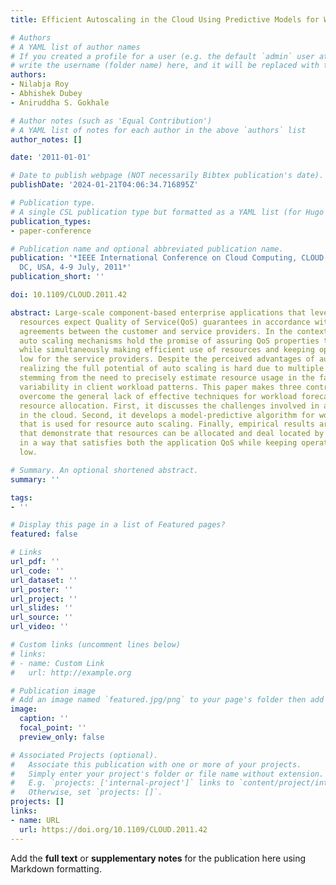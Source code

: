 ```yaml
---
title: Efficient Autoscaling in the Cloud Using Predictive Models for Workload Forecasting

# Authors
# A YAML list of author names
# If you created a profile for a user (e.g. the default `admin` user at `content/authors/admin/`), 
# write the username (folder name) here, and it will be replaced with their full name and linked to their profile.
authors:
- Nilabja Roy
- Abhishek Dubey
- Aniruddha S. Gokhale

# Author notes (such as 'Equal Contribution')
# A YAML list of notes for each author in the above `authors` list
author_notes: []

date: '2011-01-01'

# Date to publish webpage (NOT necessarily Bibtex publication's date).
publishDate: '2024-01-21T04:06:34.716895Z'

# Publication type.
# A single CSL publication type but formatted as a YAML list (for Hugo requirements).
publication_types:
- paper-conference

# Publication name and optional abbreviated publication name.
publication: '*IEEE International Conference on Cloud Computing, CLOUD 2011, Washington,
  DC, USA, 4-9 July, 2011*'
publication_short: ''

doi: 10.1109/CLOUD.2011.42

abstract: Large-scale component-based enterprise applications that leverage Cloud
  resources expect Quality of Service(QoS) guarantees in accordance with service level
  agreements between the customer and service providers. In the context of Cloud computing,
  auto scaling mechanisms hold the promise of assuring QoS properties to the applications
  while simultaneously making efficient use of resources and keeping operational costs
  low for the service providers. Despite the perceived advantages of auto scaling,
  realizing the full potential of auto scaling is hard due to multiple challenges
  stemming from the need to precisely estimate resource usage in the face of significant
  variability in client workload patterns. This paper makes three contributions to
  overcome the general lack of effective techniques for workload forecasting and optimal
  resource allocation. First, it discusses the challenges involved in auto scaling
  in the cloud. Second, it develops a model-predictive algorithm for workload forecasting
  that is used for resource auto scaling. Finally, empirical results are provided
  that demonstrate that resources can be allocated and deal located by our algorithm
  in a way that satisfies both the application QoS while keeping operational costs
  low.

# Summary. An optional shortened abstract.
summary: ''

tags:
- ''

# Display this page in a list of Featured pages?
featured: false

# Links
url_pdf: ''
url_code: ''
url_dataset: ''
url_poster: ''
url_project: ''
url_slides: ''
url_source: ''
url_video: ''

# Custom links (uncomment lines below)
# links:
# - name: Custom Link
#   url: http://example.org

# Publication image
# Add an image named `featured.jpg/png` to your page's folder then add a caption below.
image:
  caption: ''
  focal_point: ''
  preview_only: false

# Associated Projects (optional).
#   Associate this publication with one or more of your projects.
#   Simply enter your project's folder or file name without extension.
#   E.g. `projects: ['internal-project']` links to `content/project/internal-project/index.md`.
#   Otherwise, set `projects: []`.
projects: []
links:
- name: URL
  url: https://doi.org/10.1109/CLOUD.2011.42
---
```


Add the **full text** or **supplementary notes** for the publication here using Markdown formatting.
